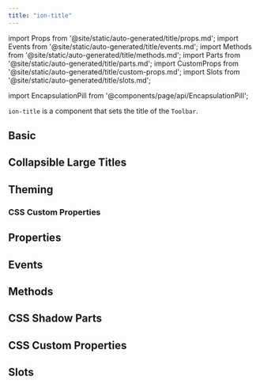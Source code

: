 ```yaml
---
title: "ion-title"
---
```

import Props from '@site/static/auto-generated/title/props.md';
import Events from '@site/static/auto-generated/title/events.md';
import Methods from '@site/static/auto-generated/title/methods.md';
import Parts from '@site/static/auto-generated/title/parts.md';
import CustomProps from '@site/static/auto-generated/title/custom-props.md';
import Slots from '@site/static/auto-generated/title/slots.md';

<head>
  <title>ion-title: Ionic Framework App Title Component for Toolbars</title>
  <meta name="description" content="ion-title is a component that sets the title of the toolbar. Read to learn more about title and collapsible title components and usage for Ionic Framework Apps." />
</head>

import EncapsulationPill from '@components/page/api/EncapsulationPill';

<EncapsulationPill type="shadow" />


`ion-title` is a component that sets the title of the `Toolbar`.

## Basic

## Collapsible Large Titles

## Theming

### CSS Custom Properties

## Properties
<Props />

## Events
<Events />

## Methods
<Methods />

## CSS Shadow Parts
<Parts />

## CSS Custom Properties
<CustomProps />

## Slots
<Slots />